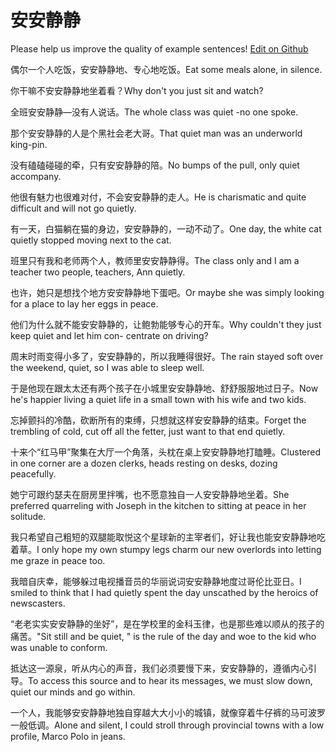 # 安安静静

Please help us improve the quality of example sentences! [Edit on Github](https://github.com/jiyushe/jiyu-example-sentence-source/blob/main/chinese/ananjingjing.md)

<p><span class="chinese">偶尔一个人吃饭，安安静静地、专心地吃饭。</span><span class="english">Eat some meals alone, in silence.</span></p>

<p><span class="chinese">你干嘛不安安静静地坐着看？</span><span class="english">Why don't you just sit and watch?</span></p>

<p><span class="chinese">全班安安静静—没有人说话。</span><span class="english">The whole class was quiet -no one spoke.</span></p>

<p><span class="chinese">那个安安静静的人是个黑社会老大哥。</span><span class="english">That quiet man was an underworld king-pin.</span></p>

<p><span class="chinese">没有磕磕碰碰的牵，只有安安静静的陪。</span><span class="english">No bumps of the pull, only quiet accompany.</span></p>

<p><span class="chinese">他很有魅力也很难对付，不会安安静静的走人。</span><span class="english">He is charismatic and quite difficult and will not go quietly.</span></p>

<p><span class="chinese">有一天，白猫躺在猫的身边，安安静静的，一动不动了。</span><span class="english">One day, the white cat quietly stopped moving next to the cat.</span></p>

<p><span class="chinese">班里只有我和老师两个人，教师里安安静静得。</span><span class="english">The class only and I am a teacher two people, teachers, Ann quietly.</span></p>

<p><span class="chinese">也许，她只是想找个地方安安静静地下蛋吧。</span><span class="english">Or maybe she was simply looking for a place to lay her eggs in peace.</span></p>

<p><span class="chinese">他们为什么就不能安安静静的，让鲍勃能够专心的开车。</span><span class="english">Why couldn't they just keep quiet and let him con- centrate on driving?</span></p>

<p><span class="chinese">周末时雨变得小多了，安安静静的，所以我睡得很好。</span><span class="english">The rain stayed soft over the weekend, quiet, so I was able to sleep well.</span></p>

<p><span class="chinese">于是他现在跟太太还有两个孩子在小城里安安静静地、舒舒服服地过日子。</span><span class="english">Now he's happier living a quiet life in a small town with his wife and two kids.</span></p>

<p><span class="chinese">忘掉颤抖的冷酷，砍断所有的束缚，只想就这样安安静静的结束。</span><span class="english">Forget the trembling of cold, cut off all the fetter, just want to that end quietly.</span></p>

<p><span class="chinese">十来个“红马甲”聚集在大厅一个角落，头枕在桌上安安静静地打瞌睡。</span><span class="english">Clustered in one corner are a dozen clerks, heads resting on desks, dozing peacefully.</span></p>

<p><span class="chinese">她宁可跟约瑟夫在厨房里拌嘴，也不愿意独自一人安安静静地坐着。</span><span class="english">She preferred quarreling with Joseph in the kitchen to sitting at peace in her solitude.</span></p>

<p><span class="chinese">我只希望自己粗短的双腿能取悦这个星球新的主宰者们，好让我也能安安静静地吃着草。</span><span class="english">I only hope my own stumpy legs charm our new overlords into letting me graze in peace too.</span></p>

<p><span class="chinese">我暗自庆幸，能够躲过电视播音员的华丽说词安安静静地度过哥伦比亚日。</span><span class="english">I smiled to think that I had quietly spent the day unscathed by the heroics of newscasters.</span></p>

<p><span class="chinese">“老老实实安安静静的坐好”，是在学校里的金科玉律，也是那些难以顺从的孩子的痛苦。</span><span class="english">"Sit still and be quiet, " is the rule of the day and woe to the kid who was unable to conform.</span></p>

<p><span class="chinese">抵达这一源泉，听从内心的声音，我们必须要慢下来，安安静静的，遵循内心引导。</span><span class="english">To access this source and to hear its messages, we must slow down, quiet our minds and go within.</span></p>

<p><span class="chinese">一个人，我能够安安静静地独自穿越大大小小的城镇，就像穿着牛仔裤的马可波罗一般低调。</span><span class="english">Alone and silent, I could stroll through provincial towns with a low profile, Marco Polo in jeans.</span></p>

